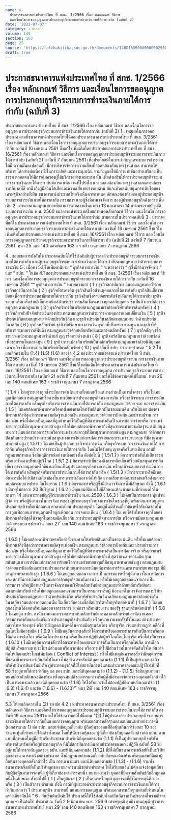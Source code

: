 ```yaml
---
name: >-
  ประกาสธนาคารแห่งประเทศไทย ที่ สกช. 1/2566 เรื่อง หลักเกณฑ์ วิธีการ
  และเงื่อนไขการขออนุญาตการประกอบธุรกิจระบบการชำระเงินภายใต้การกำกับ (ฉบับที่ 3)
date: '2023-07-07'
category: ง พิเศษ
volume: 140
section: 163
page: 25
source: 'https://ratchakitcha.soc.go.th/documents/140D163S0000000002500.pdf'
draft: true
---
```


# ประกาสธนาคารแห่งประเทศไทย ที่ สกช. 1/2566 เรื่อง หลักเกณฑ์ วิธีการ และเงื่อนไขการขออนุญาตการประกอบธุรกิจระบบการชำระเงินภายใต้การกำกับ (ฉบับที่ 3)

ประกาศธนาคารแห่งประเทศไทย ที่ สกช. 1/2566 เรื่อง หลักเกณฑ์ วิธีการ และเงื่อนไขการขออนุญาต การประกอบธุรกิจระบบการชำระเงินภายใต้การกากับ (ฉบับที่ 3) 1 . เหตุผลในการออกประกาศ ตามที่ธนาคารแห่งประเทศไทยได้ออกประกาศธนาคารแห่งประเทศไทย ที่ สนช. 3/2561 เรื่อง หลักเกณฑ์ วิธีการ และเงื่อนไขการขออนุญาตการประกอบธุรกิจระบบการชาระเงินภายใต้การกำกับ ลงวันที่ 16 เมษายน 2561 ซึ่งแก้ไขเพิ่มเติมโดยประกาศธนาคารแห่งประเทศไทย ที่ สนช. 16/2561 เรื่อง หลักเกณฑ์ วิธีการ และเงื่อนไขการขออนุญาตการประกอบธุรกิจระบบการชาระเงินภายใต้การกำกับ (ฉบับที่ 2) ลงวันที่ 7 กันยายน 2561 เพื่อประโยชน์ในการกำกับดูแลระบบการชำระเงินให้มี ความมั่นคงปลอดภัย มีการบริหารจัดการความเสี่ยงที่สอดคล้องกับมาตรฐานสากล สามารถให้บริการ ได้อย่างต่อเนื่องทั้งในภาวะปกติและภาวะฉุกเฉิน รวมถึงดูแลให้มีการแข่งขันอย่างเสรีและเป็นธรรม ตลอดจนให้มีการคุ้มครองผู้ใช้บริการอย่างเหมาะสม นั้น เพื่อส่งเสริมให้การประกอบธุรกิจระบบการชา ระเงินภายใต้การกากับมีการดาเนินงานที่โปร่งใส และสอดคล้องกับมาตรฐานสากลและหลักธรรมาภิบาลที่ดี คานึงถึงผู้มีส่วนได้เสียและความเสี่ยงอย่างรอบด้าน อันจะช่วยสนับสนุนการเติบโตของเศรษฐกิจอย่างยั่งยืน ธนาคารแห่งประเทศไทยจึงเห็นควรกาหนด ลักษณะต้องห้ามของผู้ประกอบธุรกิจระบบการชาระเงินภายใต้การกากับ กรรมการ และผู้ซึ่งมีอานาจจัดการ ของผู้ประกอบธุรกิจดังกล่าวเพิ่มเติม 2 . อำนาจตามกฎหมาย อาศัยอานาจตามความในมาตรา 13 และมาตรา 14 แห่งพระราชบัญญัติระบบการชาระเงิน พ.ศ. 2560 ธนาคารแห่งประเทศไทยกำหนดหลักเกณฑ์ วิธีการ และเงื่อนไข การขออนุญาต การประกอบธุรกิจระบบการชำระเงินภายใต้การกำกับ ตามความในประกาศฉบับนี้ 3 . ประกาศที่แก้ไข ประกาศธนาคารแห่งประเทศไทย ที่ สนช. 3/2561 เรื่อง หลักเกณฑ์ วิธีการ และเงื่อนไข การขออนุญาตการประกอบธุรกิจระบบการชาระเงินภายใต้การกากับ ลงวันที่ 16 เมษายน 2561 ซึ่งแก้ไขเพิ่มเติมโดยประกาศธนาคารแห่งประเทศไทย ที่ สนช. 16/2561 เรื่อง หลักเกณฑ์ วิธีการ และเงื่อนไขการขออนุญาตการประกอบธุรกิจระบบการชาระเงินภายใต้การกา กับ (ฉบับที่ 2) ลงวันที่ 7 กันยายน 2561 ้ หนา 25 ่ เลม 140 ตอนพิเศษ 163 ง ราชกิจจานุเบกษา 7 กรกฎาคม 2566

4 . ขอบเขตการบังคับใช้ ประกาศฉบับนี้ให้ใช้บังคับกับผู้ประสงค์จะประกอบธุรกิจระบบการชาระเงินภายใต้การกากับ และผู้ประกอบธุรกิจระบบการชำระเงินภายใต้การกำกับตามกฎหมายว่าด้วยระบบการชำระเงิน 5 . เนื้อหา 5.1 ให้เพิ่มคำนิยาม “ ธุรกิจทางการเงิน ” ระหว่างคำว่า “ ผู้ซึ่งมีอำนาจจัดการ ” และ “ ธปท. ” ในข้อ 4.1 ของประกาศธนาคารแห่งประเทศไทย ที่ สนช. 3/2561 เรื่อง หลักเกณฑ์ วิธีการ และเงื่อนไขการขออนุญาตการประกอบธุรกิจระบบการชาระเงินภายใต้การกากับ ลงวันที่ 16 เมษายน 2561 ““ ธุรกิจทางการเงิน ” หมายความว่า ( 1 ) ธุรกิจสถาบันการเงินตามกฎหมายว่ำด้วยธุรกิจสถาบันการเงิน ( 2 ) ธุรกิจบัตรเครดิต ธุรกิจสินเชื่อส่วนบุคคลภายใต้การกำกับ ธุรกิจสินเชื่อรายย่อย เพื่อการประกอบอาชีพภายใต้การกากับ ธุรกิจสินเชื่อรายย่อยระดับจังหวัดภายใต้การกากับ ธุรกิจระบบ หรือเครือข่ายอิเล็กทรอนิกส์สำหรับธุรกรรมสินเชื่อระหว่ำงบุคคลกับบุคคล ซึ่งเป็นกิจการที่ต้องขออนุญาต ตามกฎหมาย ( 3 ) ธุรกิจบริหารสินทรัพย์ตามกฎหมายว่าด้วยบริษัทบริหารสินทรัพย์ ( 4 ) ธุรกิจเกี่ยวกับปัจจัยชำระเงินต่างประเทศตามกฎหมายว่าด้วยการควบคุมการแลกเปลี่ยนเงิน ( 5 ) ธุรกิจประกันชีวิตตามกฎหมายว่าด้วยประกันชีวิต และธุรกิจประกันวินาศภัยตามกฎหมาย ว่าด้วยประกันวินาศภัย ( 6 ) ธุรกิจหลักทรัพย์ ธุรกิจที่ปรึกษาทางการเงิน ธุรกิจที่ปรึกษาการลงทุน และธุรกิจให้บริการ ระบบคราวด์ฟันดิง ตามกฎหมายว่าด้วยหลักทรัพย์และตลาดหลักทรัพย์ ( 7 ) ธุรกิจสัญญาซื้อขายล่วงหน้าตามกฎหมายว่าด้วยสั ญญาซื้อขายล่วงหน้า ( 8 ) ธุรกิจทรัสตีตามกฎหมายว่าด้วยทรัสต์เพื่อธุรกรรมในตลาดทุน ( 9 ) ธุรกิจการแปลงสินทรัพย์เป็นหลักทรัพย์ตามกฎหมายว่าด้วยนิติบุคคลเฉพาะกิจ เพื่อการแปลงสินทรัพย์เป็นหลักทรัพย์ ( 10 ) ธุรกิจอื่นที่ ธปท. ประกาศกำหนด ” 5.2 ให้ยกเลิกความใน (1.4) (1.5) (1.6) ของข้อ 4.2 ของประกาศธนาคารแห่งประเทศไทย ที่ สนช. 3/2561 เรื่อง หลักเกณฑ์ วิธีการ และเงื่อนไขการขออนุญาตการประกอบธุรกิจระบบ การชาระเงินภายใต้การกากับ ลงวันที่ 16 เมษายน 2561 ซึ่งแก้ไขเพิ่มเติมโดยประกาศธนาคาร แห่งประเทศไทย ที่ สนช. 16/2561 เรื่อง หลักเกณฑ์ วิธีการ และเงื่อนไขการขออนุญาต การประกอบธุรกิจระบบการชาระเงินภายใต้การกากับ (ฉบับที่ 2) ลงวันที่ 7 กันยายน 2561 และให้ใช้ข้อความต่อไปนี้แทน ้ หนา 26 ่ เลม 140 ตอนพิเศษ 163 ง ราชกิจจานุเบกษา 7 กรกฎาคม 2566

“( 1.4 ) ไม่อยู่ระหว่างถูกสั่งระงับการดำเนินงานทั้งหมดหรือแต่บางส่วนเป็นการชั่วคราว หรือไม่เคย ถูกเพิกถอนการอนุญาตหรือการขึ้นทะเบียนการประกอบธุรกิจทางการเงิน หรือธุรกิจระบบ การชาระเงินภายใต้การกากับ หรือธุรกิจบริการการชาระเงินภายใต้การกากับ ตามกฎหมายว่าด้วย ระบ บการชำระเงิน ( 1.5 ) ไม่เคยต้องคาพิพากษาหรือคาสั่งของศาลให้ทรัพย์สินตกเป็นของแผ่นดิน หรือไม่เคย ต้องคาพิพากษาถึงที่สุดว่ากระทาความผิดฐานฟอกเงิน ตามกฎหมายว่าด้วยการป้องกันและปราบปราม การฟอกเงิน หรือไม่เคยเป็นบุคคลที่ถูกกำหนดให้เป็นผู้ที่มีการกระทำอันเป็ นการก่อการร้ายหรือ การแพร่ขยายอาวุธที่มีอานุภาพทาลายล้างสูง หรือไม่เคยต้องคาพิพากษาถึงที่สุดว่ากระทาความผิดฐาน สนับสนุนทางการเงินแก่การก่อการร้ายหรือการแพร่ขยายอาวุธที่มีอานุภาพทาลายล้างสูง ตามกฎหมาย ว่าด้วยการป้องกันและปราบปรามการสนับสนุนทางการเงินแก่การก่อการร้ายและการแพร่ขยายอาวุธ ที่มีอานุภาพทำลายล้างสูง ( 1.5/1 ) ไม่เคยเป็นผู้ประกอบธุรกิจทางการเงิน หรือธุรกิจระบบการชาระเงินภายใต้ การกำกับ หรือธุรกิจบริการการชำระเงินภายใต้การกำกับ โดยไม่ได้รับอนุ ญาตหรือขึ้นทะเบียน ตามที่กฎหมายกำหนด ซึ่งมีพฤติการณ์อย่างหนึ่งอย่างใด ดังต่อไปนี้ ( 1.5/1.1 ) มีการกระทำอันไม่เป็นธรรมหรือเอารัดเอาเปรียบผู้บริโภค ( 1.5/1.2 ) มีการกระทำที่แสดงถึงการหลีกเลี่ยงหรือสนับสนุนการหลีกเลี่ยง การขออนุญาตหรือขึ้นทะเบียนเป็นผู้ปร ะกอบธุรกิจทางการเงิน หรือธุรกิจระบบการชาระเงินภายใต้ การกำกับ หรือธุรกิจบริการการชำระเงินภายใต้การกำกับ หรือ ( 1.5/1.3 ) มีการกระทาหรือมีเหตุอันควรเชื่อได้ว่ามีส่วนเกี่ยวข้องในการ กระทำอันอาจก่อให้เกิดความเสียหายต่อประชาชนหรือส่งผลกระทบต่อระบบการชำระเ งินโดยรวม ( 1.6 ) มีกรรมการหรือผู้ซึ่งมีอำนาจจัดการซึ่งมีลักษณะ ดังนี้ ( 1.6.1 ) มีอายุไม่ต่ากว่า 20 ปีบริบูรณ์ ( 1.6.2 ) มีคุณสมบัติและไม่มีลักษณะต้องห้ามตามที่กำหนดไว้ในมาตรา 14 แห่งพระราชบัญญัติระบบการชำระเงิน พ.ศ. 2560 ( 1.6.3 ) ไม่เคยเป็นกรรมการ หุ้นส่วนผู้จัดการ หรือผู้มีอานาจในการจัดการของ ผู้ประกอบธุรกิจทางการเงินในขณะที่ถูกเพิกถอนการอนุญาตประกอบธุรกิจหรือเพิกถอนการจดทะเบียน ประกอบธุรกิจ โดยผู้นั้นมีส่วนเกี่ยวข้องหรือรับผิดชอบในการถูกเพิกถอนการอนุญาตหรือถูกเพิกถอน การจดทะเบียน ( 1.6.4 ) ไม่เ คยได้รับโทษจาคุกโดยคาพิพากษาถึงที่สุดให้จาคุกในความผิดเกี่ยวกับ การประกอบธุรกิจทางการเงิน หรือความผิดตามกฎหมายว่าด้วยระบบการชำระเงิน ้ หนา 27 ่ เลม 140 ตอนพิเศษ 163 ง ราชกิจจานุเบกษา 7 กรกฎาคม 2566

( 1.6.5 ) ไม่เคยต้องคาพิพากษาหรือคำสั่งของศาลให้ทรัพย์สินตกเป็นของแผ่นดิน หรือไม่เคยต้องคาพิพากษาถึงที่สุดว่ากระทาความผิดฐานฟอกเงิน ตามกฎหมายว่าด้วยการป้องกันและ ปราบปรามการฟอกเงิน หรือไม่เคยเป็นบุคคลที่ถูกกาหนดให้เป็นผู้ที่มีการกระทาอันเป็นการก่อการร้าย หรือการแพร่ขยายอาวุธที่มีอานุภาพทาลายล้างสูง หรือไม่เคยต้องคาพิพากษาถึงที่ สุดว่ากระทาความผิด ฐานสนับสนุนทางการเงินแก่การก่อการร้ายหรือการแพร่ขยายอาวุธที่มีอานุภาพทาลายล้างสูง ตามกฎหมาย ว่าด้วยการป้องกันและปราบปรามการสนับสนุนทางการเงินแก่การก่อการร้ายและการแพร่ขยายอาวุธ ที่มีอานุภาพทำลายล้างสูง ( 1.6.6 ) ไม่เคยถูกถอดถอนจากการเป็ นกรรมการหรือผู้มีอานาจในการจัดการของ สถาบันการเงินตามกฎหมายว่าด้วยธุรกิจสถาบันการเงิน หรือไม่เคยถูกถอดถอนจากการเป็นกรรมการ หรือผู้มีอานาจในการจัดการของบริษัทหลักทรัพย์ตามกฎหมายว่าด้วยหลักทรัพย์และตลาดหลักทรัพย์ หรือไม่เคยถูกถอดถอนจากการเป็นกรรมการหรือผู้ มีอานาจในการจัดการของบริษัทประกันชีวิตตามกฎหมาย ว่าด้วยประกันชีวิต หรือบริษัทประกันวินาศภัยตามกฎหมายว่าด้วยประกันวินาศภัย เว้นแต่การถอดถอนนั้น ไม่เกี่ยวกับความซื่อสัตย์สุจริตหรือทุจริตต่อหน้าที่ ( 1.6.7 ) ไม่เคยถูกลงโทษไล่ออกหรือปลดออกจากราชการ องค์การ หรือหน่วยงาน ของรัฐ ฐานทุจริตต่อหน้าที่ ( 1.6.8 ) ไม่เคยถูก ธปท. สานักงานคณะกรรมการกากับหลักทรัพย์และตลาดหลักทรัพย์ สานักงานคณะกรรมการกากับและส่งเสริมการประกอบธุรกิจประกันภัย หรือหน่วยงานของรัฐทั้งในและ ต่างประเทศ กล่าวโทษ ร้องทุกข์ หรือกำลังถูกดาเนินคดีในความผิดฐานฉ้อโกง หรือทุจริต เว้นแต่ปรากฏว่า คดีถึงที่สุดโดยไม่มีความผิด ( 1.6.9 ) ไม่มีเหตุอันควรสงสัยว่าได้กระทำหรือเคยกระทำการอันเป็นการหรือก่อให้เกิด การฉ้อโกง หรือฉ้อโกงประชาชน หรือเป็นการปฏิบัติต่อผู้บริโภคโดยไม่สุจริต หรือไม่ เป็นธรรม ( 1.6.10 ) ไม่มีเหตุอันควรสงสัยว่าได้กระทำหรือเคยกระทำการอันเป็นการหรือก่อให้เกิด การเลือกปฏิบัติหรือแสวงหาประโยชน์ส่วนตนหรือพวกพ้อง หรือการเข้าไปมีส่วนร่วมในการตัดสินใจใด อันอาจก่อให้เกิดผลประโยชน์ทับซ้อน ( Conflict of Interest ) หรือไม่มีเหตุอันควรสงสัยว่ามีพฤติกรรม ที่แสดงถึงการกระทำอันส่อไปในทางไม่สุจริต สาหรับนิติบุคคลตามข้อ (1.1.1) ที่เป็นผู้ประกอบธุรกิจบริษัทบริหารสินทรัพย์หรือ ผู้ประกอบธุรกิจที่มิใช่สถาบันการเงินตามประกาศของคณะปฏิวัติ ฉบับที่ 58 ซึ่งอยู่ภายใต้การกำกับดู แล ของ ธปท. และนิติบุคคลตามข้อ (1.1.2) - (1.1.5) ซึ่งมีกฎหมายกาหนดเกี่ยวกับลักษณะต้องห้าม หรือคุณสมบัติของกรรมการหรือผู้ซึ่งมีอำนาจจัดการของบุคคลดังกล่าวไว้เป็นการเฉพาะแล้ว และนิติบุคคลตามข้อ (1.1.6) ให้ได้รับยกเว้นไม่ต้องปฏิบัติตามหลักเกณฑ์ข้อ (1 .6.3) (1.6.4) และข้อ (1.6.6) - (1.6.10)” ้ หนา 28 ่ เลม 140 ตอนพิเศษ 163 ง ราชกิจจานุเบกษา 7 กรกฎาคม 2566

5.3 ให้ยกเลิกความใน (2) ของข้อ 4.2 ของประกาศธนาคารแห่งประเทศไทย ที่ สนช. 3/2561 เรื่อง หลักเกณฑ์ วิธีการ และเงื่อนไขการขออนุญาตการประกอบธุรกิจระบบการชาระเงินภายใต้การกำกับ ลงวันที่ 16 เมษายน 2561 และให้ใช้ข้อความต่อไปนี้แทน “(2) ให้ผู้ประสงค์จะประกอบธุรกิจระบบการชาระเงินภายใต้การกากับยื่นแบบการขออนุญาต พร้อมเอกสารหลักฐานตามแบบแนบท้ายประกาศนี้ (เอกสารแนบ 1) ต่อ ธปท. และแจ้งข้อมูลเกี่ยวกับ ผู้ถือหุ้นของตนที่ถือหุ้นเกินกว่าร้อยละ 10 ของจำนวนหุ้นที่จำหน่ายได้แล้วทั้งหมด โดยให้นับรวมหุ้นของ ผู้ที่เกี่ยวข้องกับบุคคลดังกล่าวต่อ ธปท. ตามแบบที่กำหนดในคู่มือสำหรับประชาชน สำหรับนิติบุคคลตามข้อ (1.1.1) ที่เป็นผู้ประกอบธุรกิจบริษัทบริหารสินทรัพย์หรือผู้ประกอบธุรกิจ ที่มิใช่สถาบันการเงินตำมประกาศของคณะปฏิวัติ ฉบับที่ 58 ซึ่งอยู่ภายใต้การกากับดูแลของ ธปท. และนิติบุคคลตามข้อ (1.1.2) ที่มิได้เป็นธนาคารพาณิชย์ที่เป็นบริษัทลูกของธนาคารพาณิชย์ต่างประเทศ ซึ่งมีกฎหมายกำหนดเกี่ยวกับลักษณะต้องห้ามหรือคุณสมบัติของผู้ถือหุ้นของบุคคลดังกล่าวไว้ เป็น การเฉพาะแล้ว และนิติบุคคลตามข้อ (1.1.3) - (1.1.6) รวมทั้งธนาคารพาณิชย์ที่เป็นบริษัทลูกของ ธนาคารพาณิชย์ต่างประเทศ ให้ได้รับยกเว้นไม่ต้องแจ้งข้อมูลเกี่ยวกับผู้ถือหุ้นตามวรรคหนึ่ง ผู้ที่เกี่ยวข้องตามวรรคหนึ่ง หมายความว่า บุคคลที่มีความสัมพันธ์กับอีกบุคคลหนึ่งในลักษณะ ดังต่อไปนี้ ( 1 ) เป็นคู่สมรส ( 2 ) เป็นบุตรหรือบุตรบุญธรรมที่ยังไม่บรรลุนิติภาวะ หรือ ( 3 ) เป็นตัวการ ตัวแทน ทั้งนี้ กรณีที่ผู้ประสงค์จะประกอบธุรกิจระบบการชำระเงินภายใต้การกำกับมากกว่า 1 ประเภทธุรกิจ สามารถยื่ นแบบการขออนุญาต พร้อมเอกสารหลักฐานตามที่กำหนดในคราวเดียวกันได้ ” 6 . วันเริ่มต้นบังคับใช้ ประกาศนี้ให้ใช้บังคับตั้งแต่วันถัดจากวันประกาศในราชกิจจานุเบกษาเป็นต้นไป ประกาศ ณ วันที่ 2 9 มิถุนายน พ.ศ. 256 6 เศรษฐพุฒิ สุทธิวาทนฤพุฒิ ผู้ว่าการ ธนาคารแห่งประเทศไทย ้ หนา 29 ่ เลม 140 ตอนพิเศษ 163 ง ราชกิจจานุเบกษา 7 กรกฎาคม 2566
